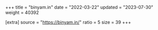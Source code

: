 +++
title = "binyam.in"
date = "2022-03-22"
updated = "2023-07-30"
weight = 40392

[extra]
source = "https://binyam.in/"
ratio = 5
size = 39
+++
